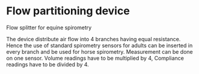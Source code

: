 # Flow partitioning device
Flow splitter for equine spirometry

The device distribute air flow into 4 branches having equal resistance. Hence the use of standard spirometry sensors for adults can be inserted in every branch and be used for horse spirometry. Measurement can be done on one sensor. Volume readings have to be multiplied by 4, Compliance readings have to be divided by 4. 
